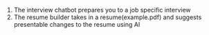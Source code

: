 1) The interview chatbot prepares you to a job specific interview
2) The resume builder takes in a resume(example.pdf) and suggests presentable changes to the resume using AI
